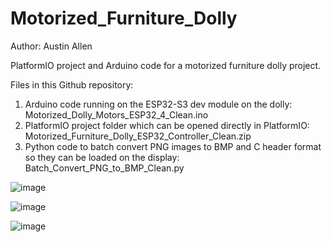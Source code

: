 # Motorized_Furniture_Dolly
Author: Austin Allen

PlatformIO project and Arduino code for a motorized furniture dolly project.

Files in this Github repository:
1) Arduino code running on the ESP32-S3 dev module on the dolly: Motorized_Dolly_Motors_ESP32_4_Clean.ino
2) PlatformIO project folder which can be opened directly in PlatformIO: Motorized_Furniture_Dolly_ESP32_Controller_Clean.zip
3) Python code to batch convert PNG images to BMP and C header format so they can be loaded on the display: Batch_Convert_PNG_to_BMP_Clean.py

![image](https://github.com/user-attachments/assets/58c09a5a-2e00-4d4d-8642-fb97565f2cd0)

![image](https://github.com/user-attachments/assets/5f5e37f6-1381-4585-8177-0a1f1246f094)

![image](https://github.com/user-attachments/assets/7b5f5b58-971b-4579-bcbd-842fdfcf86d4)
